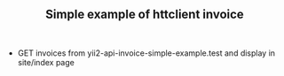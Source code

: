 <p align="center">        
    <h2 align="center">Simple example of httclient invoice</h2>
    <br>
</p>

- GET invoices from yii2-api-invoice-simple-example.test and display in site/index page



    